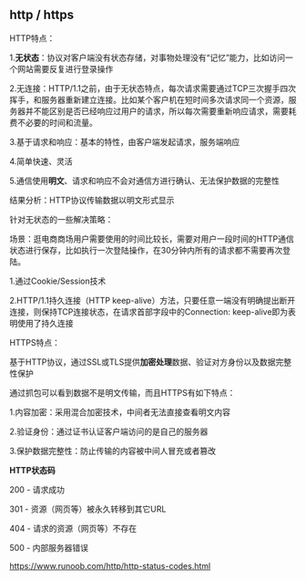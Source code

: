 





## **http / https**
HTTP特点：

1.**无状态**：协议对客户端没有状态存储，对事物处理没有“记忆”能力，比如访问一个网站需要反复进行登录操作

2.无连接：HTTP/1.1之前，由于无状态特点，每次请求需要通过TCP三次握手四次挥手，和服务器重新建立连接。比如某个客户机在短时间多次请求同一个资源，服务器并不能区别是否已经响应过用户的请求，所以每次需要重新响应请求，需要耗费不必要的时间和流量。

3.基于请求和响应：基本的特性，由客户端发起请求，服务端响应

4.简单快速、灵活

5.通信使用**明文**、请求和响应不会对通信方进行确认、无法保护数据的完整性

结果分析：HTTP协议传输数据以明文形式显示

针对无状态的一些解决策略：

场景：逛电商商场用户需要使用的时间比较长，需要对用户一段时间的HTTP通信状态进行保存，比如执行一次登陆操作，在30分钟内所有的请求都不需要再次登陆。

1.通过Cookie/Session技术

2.HTTP/1.1持久连接（HTTP keep-alive）方法，只要任意一端没有明确提出断开连接，则保持TCP连接状态，在请求首部字段中的Connection: keep-alive即为表明使用了持久连接

HTTPS特点：

基于HTTP协议，通过SSL或TLS提供**加密处理**数据、验证对方身份以及数据完整性保护

通过抓包可以看到数据不是明文传输，而且HTTPS有如下特点：

1.内容加密：采用混合加密技术，中间者无法直接查看明文内容

2.验证身份：通过证书认证客户端访问的是自己的服务器

3.保护数据完整性：防止传输的内容被中间人冒充或者篡改

**HTTP状态码**

200 - 请求成功

301 - 资源（网页等）被永久转移到其它URL

404 - 请求的资源（网页等）不存在

500 - 内部服务器错误

https://www.runoob.com/http/http-status-codes.html




















